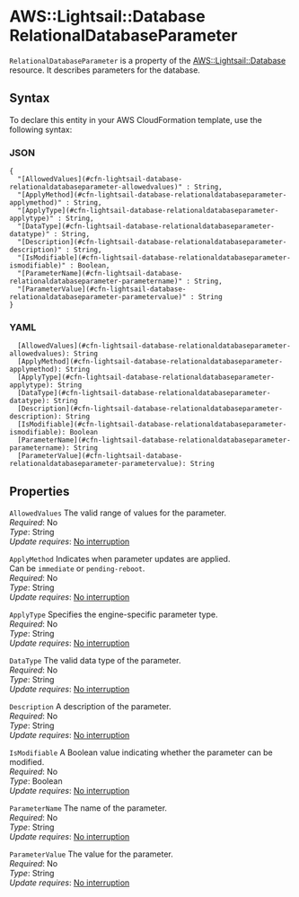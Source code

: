 # AWS::Lightsail::Database RelationalDatabaseParameter<a name="aws-properties-lightsail-database-relationaldatabaseparameter"></a>

`RelationalDatabaseParameter` is a property of the [AWS::Lightsail::Database](https://docs.aws.amazon.com/AWSCloudFormation/latest/UserGuide/aws-resource-lightsail-database.html) resource\. It describes parameters for the database\.

## Syntax<a name="aws-properties-lightsail-database-relationaldatabaseparameter-syntax"></a>

To declare this entity in your AWS CloudFormation template, use the following syntax:

### JSON<a name="aws-properties-lightsail-database-relationaldatabaseparameter-syntax.json"></a>

```
{
  "[AllowedValues](#cfn-lightsail-database-relationaldatabaseparameter-allowedvalues)" : String,
  "[ApplyMethod](#cfn-lightsail-database-relationaldatabaseparameter-applymethod)" : String,
  "[ApplyType](#cfn-lightsail-database-relationaldatabaseparameter-applytype)" : String,
  "[DataType](#cfn-lightsail-database-relationaldatabaseparameter-datatype)" : String,
  "[Description](#cfn-lightsail-database-relationaldatabaseparameter-description)" : String,
  "[IsModifiable](#cfn-lightsail-database-relationaldatabaseparameter-ismodifiable)" : Boolean,
  "[ParameterName](#cfn-lightsail-database-relationaldatabaseparameter-parametername)" : String,
  "[ParameterValue](#cfn-lightsail-database-relationaldatabaseparameter-parametervalue)" : String
}
```

### YAML<a name="aws-properties-lightsail-database-relationaldatabaseparameter-syntax.yaml"></a>

```
  [AllowedValues](#cfn-lightsail-database-relationaldatabaseparameter-allowedvalues): String
  [ApplyMethod](#cfn-lightsail-database-relationaldatabaseparameter-applymethod): String
  [ApplyType](#cfn-lightsail-database-relationaldatabaseparameter-applytype): String
  [DataType](#cfn-lightsail-database-relationaldatabaseparameter-datatype): String
  [Description](#cfn-lightsail-database-relationaldatabaseparameter-description): String
  [IsModifiable](#cfn-lightsail-database-relationaldatabaseparameter-ismodifiable): Boolean
  [ParameterName](#cfn-lightsail-database-relationaldatabaseparameter-parametername): String
  [ParameterValue](#cfn-lightsail-database-relationaldatabaseparameter-parametervalue): String
```

## Properties<a name="aws-properties-lightsail-database-relationaldatabaseparameter-properties"></a>

`AllowedValues` <a name="cfn-lightsail-database-relationaldatabaseparameter-allowedvalues"></a>
The valid range of values for the parameter\.  
_Required_: No  
_Type_: String  
_Update requires_: [No interruption](https://docs.aws.amazon.com/AWSCloudFormation/latest/UserGuide/using-cfn-updating-stacks-update-behaviors.html#update-no-interrupt)

`ApplyMethod` <a name="cfn-lightsail-database-relationaldatabaseparameter-applymethod"></a>
Indicates when parameter updates are applied\.  
Can be `immediate` or `pending-reboot`\.  
_Required_: No  
_Type_: String  
_Update requires_: [No interruption](https://docs.aws.amazon.com/AWSCloudFormation/latest/UserGuide/using-cfn-updating-stacks-update-behaviors.html#update-no-interrupt)

`ApplyType` <a name="cfn-lightsail-database-relationaldatabaseparameter-applytype"></a>
Specifies the engine\-specific parameter type\.  
_Required_: No  
_Type_: String  
_Update requires_: [No interruption](https://docs.aws.amazon.com/AWSCloudFormation/latest/UserGuide/using-cfn-updating-stacks-update-behaviors.html#update-no-interrupt)

`DataType` <a name="cfn-lightsail-database-relationaldatabaseparameter-datatype"></a>
The valid data type of the parameter\.  
_Required_: No  
_Type_: String  
_Update requires_: [No interruption](https://docs.aws.amazon.com/AWSCloudFormation/latest/UserGuide/using-cfn-updating-stacks-update-behaviors.html#update-no-interrupt)

`Description` <a name="cfn-lightsail-database-relationaldatabaseparameter-description"></a>
A description of the parameter\.  
_Required_: No  
_Type_: String  
_Update requires_: [No interruption](https://docs.aws.amazon.com/AWSCloudFormation/latest/UserGuide/using-cfn-updating-stacks-update-behaviors.html#update-no-interrupt)

`IsModifiable` <a name="cfn-lightsail-database-relationaldatabaseparameter-ismodifiable"></a>
A Boolean value indicating whether the parameter can be modified\.  
_Required_: No  
_Type_: Boolean  
_Update requires_: [No interruption](https://docs.aws.amazon.com/AWSCloudFormation/latest/UserGuide/using-cfn-updating-stacks-update-behaviors.html#update-no-interrupt)

`ParameterName` <a name="cfn-lightsail-database-relationaldatabaseparameter-parametername"></a>
The name of the parameter\.  
_Required_: No  
_Type_: String  
_Update requires_: [No interruption](https://docs.aws.amazon.com/AWSCloudFormation/latest/UserGuide/using-cfn-updating-stacks-update-behaviors.html#update-no-interrupt)

`ParameterValue` <a name="cfn-lightsail-database-relationaldatabaseparameter-parametervalue"></a>
The value for the parameter\.  
_Required_: No  
_Type_: String  
_Update requires_: [No interruption](https://docs.aws.amazon.com/AWSCloudFormation/latest/UserGuide/using-cfn-updating-stacks-update-behaviors.html#update-no-interrupt)
